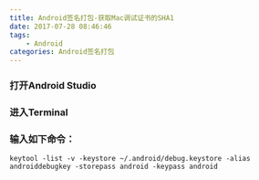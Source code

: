 ```yaml
---
title: Android签名打包-获取Mac调试证书的SHA1
date: 2017-07-28 08:46:46
tags:
	- Android
categories: Android签名打包
---
```


### 打开Android Studio

### 进入Terminal

### 输入如下命令：

```
keytool -list -v -keystore ~/.android/debug.keystore -alias androiddebugkey -storepass android -keypass android
```
